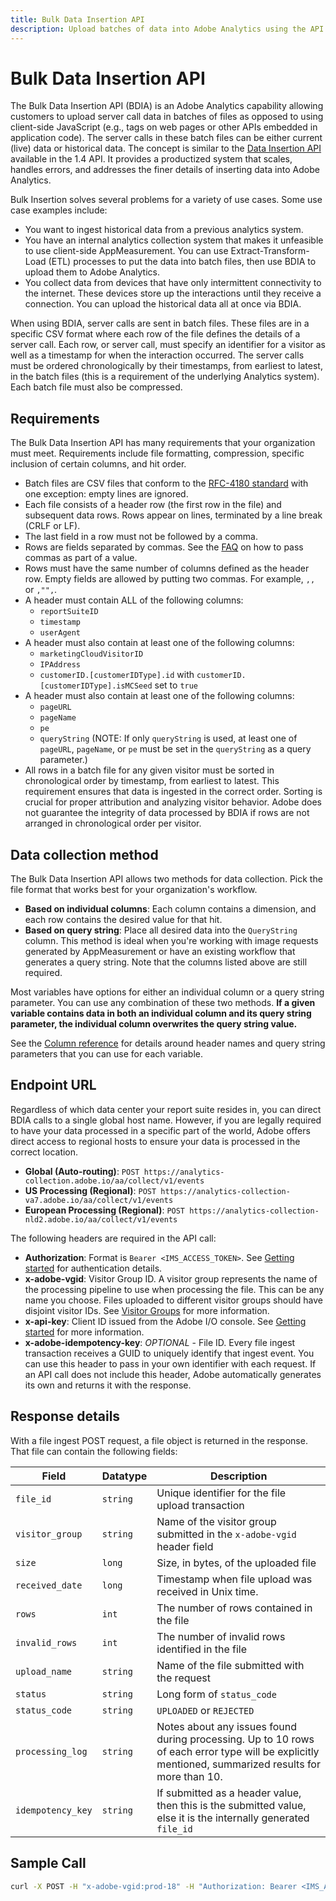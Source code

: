 ```yaml
---
title: Bulk Data Insertion API
description: Upload batches of data into Adobe Analytics using the API.
---
```


# Bulk Data Insertion API

The Bulk Data Insertion API (BDIA) is an Adobe Analytics capability allowing customers to upload server call data in batches of files as opposed to using client-side JavaScript (e.g., tags on web pages or other APIs embedded in application code). The server calls in these batch files can be either current (live) data or historical data. The concept is similar to the [Data Insertion API](/src/1.4/guides/data-insertion/index.md) available in the 1.4 API. It provides a productized system that scales, handles errors, and addresses the finer details of inserting data into Adobe Analytics.

Bulk Insertion solves several problems for a variety of use cases. Some use case examples include:

* You want to ingest historical data from a previous analytics system.
* You have an internal analytics collection system that makes it unfeasible to use client-side AppMeasurement. You can use Extract-Transform-Load (ETL) processes to put the data into batch files, then use BDIA to upload them to Adobe Analytics.
* You collect data from devices that have only intermittent connectivity to the internet. These devices store up the interactions until they receive a connection. You can upload the historical data all at once via BDIA.
 
When using BDIA, server calls are sent in batch files. These files are in a specific CSV format where each row of the file defines the details of a server call. Each row, or server call, must specify an identifier for a visitor as well as a timestamp for when the interaction occurred. The server calls must be ordered chronologically by their timestamps, from earliest to latest, in the batch files (this is a requirement of the underlying Analytics system). Each batch file must also be compressed.

## Requirements

The Bulk Data Insertion API has many requirements that your organization must meet. Requirements include file formatting, compression, specific inclusion of certain columns, and hit order.

* Batch files are CSV files that conform to the [RFC-4180 standard](https://tools.ietf.org/html/rfc4180) with one exception: empty lines are ignored.
* Each file consists of a header row (the first row in the file) and subsequent data rows. Rows appear on lines, terminated by a line break (CRLF or LF).
* The last field in a row must not be followed by a comma.
* Rows are fields separated by commas. See the [FAQ](faq.md) on how to pass commas as part of a value.
* Rows must have the same number of columns defined as the header row. Empty fields are allowed by putting two commas. For example, `,,` or `,"",`.
* A header must contain ALL of the following columns:
  * `reportSuiteID`
  * `timestamp`
  * `userAgent`
* A header must also contain at least one of the following columns:
  * `marketingCloudVisitorID`
  * `IPAddress`
  * `customerID.[customerIDType].id` with `customerID.[customerIDType].isMCSeed` set to `true`
* A header must also contain at least one of the following columns:
  * `pageURL`
  * `pageName`
  * `pe`
  * `queryString` (NOTE: If only `queryString` is used, at least one of `pageURL`, `pageName`, or `pe` must be set in the `queryString` as a query parameter.)
* All rows in a batch file for any given visitor must be sorted in chronological order by timestamp, from earliest to latest. This requirement ensures that data is ingested in the correct order. Sorting is crucial for proper attribution and analyzing visitor behavior. Adobe does not guarantee the integrity of data processed by BDIA if rows are not arranged in chronological order per visitor.

## Data collection method

The Bulk Data Insertion API allows two methods for data collection. Pick the file format that works best for your organization's workflow.

* **Based on individual columns**: Each column contains a dimension, and each row contains the desired value for that hit.
* **Based on query string**: Place all desired data into the `QueryString` column. This method is ideal when you're working with image requests generated by AppMeasurement or have an existing workflow that generates a query string. Note that the columns listed above are still required.

Most variables have options for either an individual column or a query string parameter. You can use any combination of these two methods. **If a given variable contains data in both an individual column and its query string parameter, the individual column overwrites the query string value.**

See the [Column reference](column-reference.md) for details around header names and query string parameters that you can use for each variable.

## Endpoint URL

Regardless of which data center your report suite resides in, you can direct BDIA calls to a single global host name. However, if you are legally required to have your data processed in a specific part of the world, Adobe offers direct access to regional hosts to ensure your data is processed in the correct location.

* **Global (Auto-routing)**: `POST https://analytics-collection.adobe.io/aa/collect/v1/events`
* **US Processing (Regional)**: `POST https://analytics-collection-va7.adobe.io/aa/collect/v1/events`
* **European Processing (Regional)**: `POST https://analytics-collection-nld2.adobe.io/aa/collect/v1/events`

The following headers are required in the API call:

* **Authorization**: Format is `Bearer <IMS_ACCESS_TOKEN>`. See [Getting started](../../getting-started/index.md) for authentication details.
* **x-adobe-vgid**: Visitor Group ID. A visitor group represents the name of the processing pipeline to use when processing the file. This can be any name you choose. Files uploaded to different visitor groups should have disjoint visitor IDs. See [Visitor Groups](visitor-groups.md) for more information.
* **x-api-key**: Client ID issued from the Adobe I/O console. See [Getting started](../../getting-started/index.md) for more information.
* **x-adobe-idempotency-key**: *OPTIONAL* - File ID. Every file ingest transaction receives a GUID to uniquely identify that ingest event. You can use this header to pass in your own identifier with each request. If an API call does not include this header, Adobe automatically generates its own and returns it with the response.

## Response details

With a file ingest POST request, a file object is returned in the response. That file can contain the following fields:

|Field|Datatype|Description|
|--|--|--|
| `file_id` | `string `| Unique identifier for the file upload transaction |
| `visitor_group` | `string` | Name of the visitor group submitted in the `x-adobe-vgid` header field |
| `size` | `long` | Size, in bytes, of the uploaded file |
| `received_date` | `long` | Timestamp when file upload was received in Unix time. |
| `rows` | `int` | The number of rows contained in the file |
| `invalid_rows` | `int` | The number of invalid rows identified in the file |
| `upload_name` | `string` | Name of the file submitted with the request |
| `status` | `string` | Long form of `status_code` |
| `status_code` | `string` | `UPLOADED` or `REJECTED` | 
| `processing_log` | `string` | Notes about any issues found during processing. Up to 10 rows of each error type will be explicitly mentioned, summarized results for more than 10. |
| `idempotency_key` | `string` | If submitted as a header value, then this is the submitted value, else it is the internally generated `file_id` |

## Sample Call

```sh
curl -X POST -H "x-adobe-vgid:prod-18" -H "Authorization: Bearer <IMS_ACCESS_TOKEN>" -H "x-api-key:<CLIENT_ID>" -F file=@/tmp/ingest_file.gz "https://https://analytics-collection.adobe.io/aa/collect/v1/events"
```

